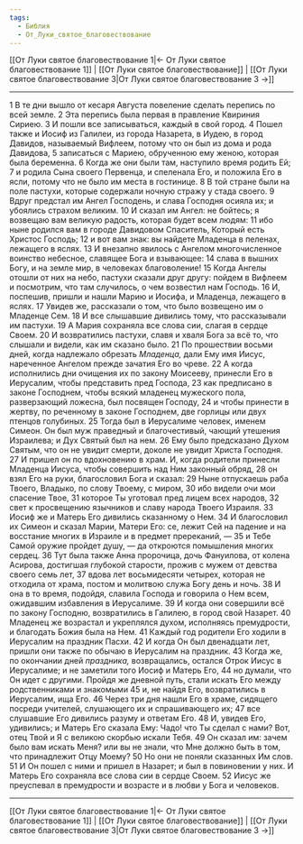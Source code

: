 ```yaml
---
tags:
  - Библия
  - От_Луки_святое_благовествование
---
```

[[От Луки святое благовествование 1|← От Луки святое благовествование 1]] | [[От Луки святое благовествование]] | [[От Луки святое благовествование 3|От Луки святое благовествование 3 →]]

---
1 В те дни вышло от кесаря Августа повеление сделать перепись по всей земле.
2 Эта перепись была первая в правление Квириния Сириею.
3 И пошли все записываться, каждый в свой город.
4 Пошел также и Иосиф из Галилеи, из города Назарета, в Иудею, в город Давидов, называемый Вифлеем, потому что он был из дома и рода Давидова,
5 записаться с Мариею, обрученною ему женою, которая была беременна.
6 Когда же они были там, наступило время родить Ей;
7 и родила Сына своего Первенца, и спеленала Его, и положила Его в ясли, потому что не было им места в гостинице.
8 В той стране были на поле пастухи, которые содержали ночную стражу у стада своего.
9 Вдруг предстал им Ангел Господень, и слава Господня осияла их; и убоялись страхом великим.
10 И сказал им Ангел: не бойтесь; я возвещаю вам великую радость, которая будет всем людям:
11 ибо ныне родился вам в городе Давидовом Спаситель, Который есть Христос Господь;
12 и вот вам знак: вы найдете Младенца в пеленах, лежащего в яслях.
13 И внезапно явилось с Ангелом многочисленное воинство небесное, славящее Бога и взывающее:
14 слава в вышних Богу, и на земле мир, в человеках благоволение!
15 Когда Ангелы отошли от них на небо, пастухи сказали друг другу: пойдем в Вифлеем и посмотрим, что там случилось, о чем возвестил нам Господь.
16 И, поспешив, пришли и нашли Марию и Иосифа, и Младенца, лежащего в яслях.
17 Увидев же, рассказали о том, что было возвещено им о Младенце Сем.
18 И все слышавшие дивились тому, что рассказывали им пастухи.
19 А Мария сохраняла все слова сии, слагая в сердце Своем.
20 И возвратились пастухи, славя и хваля Бога за всё то, что слышали и видели, как им сказано было.
21 По прошествии восьми дней, когда надлежало обрезать <I>Младенца,</I> дали Ему имя Иисус, нареченное Ангелом прежде зачатия Его во чреве.
22 А когда исполнились дни очищения их по закону Моисееву, принесли Его в Иерусалим, чтобы представить пред Господа,
23 как предписано в законе Господнем, чтобы всякий младенец мужеского пола, разверзающий ложесна, был посвящен Господу,
24 и чтобы принести в жертву, по реченному в законе Господнем, две горлицы или двух птенцов голубиных.
25 Тогда был в Иерусалиме человек, именем Симеон. Он был муж праведный и благочестивый, чающий утешения Израилева; и Дух Святый был на нем.
26 Ему было предсказано Духом Святым, что он не увидит смерти, доколе не увидит Христа Господня.
27 И пришел он по вдохновению в храм. И, когда родители принесли Младенца Иисуса, чтобы совершить над Ним законный обряд,
28 он взял Его на руки, благословил Бога и сказал:
29 Ныне отпускаешь раба Твоего, Владыко, по слову Твоему, с миром,
30 ибо видели очи мои спасение Твое,
31 которое Ты уготовал пред лицем всех народов,
32 свет к просвещению язычников и славу народа Твоего Израиля.
33 Иосиф же и Матерь Его дивились сказанному о Нем.
34 И благословил их Симеон и сказал Марии, Матери Его: се, лежит Сей на падение и на восстание многих в Израиле и в предмет пререканий, —
35 и Тебе Самой оружие пройдет душу, — да откроются помышления многих сердец.
36 Тут была также Анна пророчица, дочь Фануилова, от колена Асирова, достигшая глубокой старости, прожив с мужем от девства своего семь лет,
37 вдова лет восьмидесяти четырех, которая не отходила от храма, постом и молитвою служа Богу день и ночь.
38 И она в то время, подойдя, славила Господа и говорила о Нем всем, ожидавшим избавления в Иерусалиме.
39 И когда они совершили всё по закону Господню, возвратились в Галилею, в город свой Назарет.
40 Младенец же возрастал и укреплялся духом, исполняясь премудрости, и благодать Божия была на Нем.
41 Каждый год родители Его ходили в Иерусалим на праздник Пасхи.
42 И когда Он был двенадцати лет, пришли они также по обычаю в Иерусалим на праздник.
43 Когда же, по окончании дней <I>праздника,</I> возвращались, остался Отрок Иисус в Иерусалиме; и не заметили того Иосиф и Матерь Его,
44 но думали, что Он идет с другими. Пройдя же дневной путь, стали искать Его между родственниками и знакомыми
45 и, не найдя Его, возвратились в Иерусалим, ища Его.
46 Через три дня нашли Его в храме, сидящего посреди учителей, слушающего их и спрашивающего их;
47 все слушавшие Его дивились разуму и ответам Его.
48 И, увидев Его, удивились; и Матерь Его сказала Ему: Чадо! что Ты сделал с нами? Вот, отец Твой и Я с великою скорбью искали Тебя.
49 Он сказал им: зачем было вам искать Меня? или вы не знали, что Мне должно быть в том, что принадлежит Отцу Моему?
50 Но они не поняли сказанных Им слов.
51 И Он пошел с ними и пришел в Назарет; и был в повиновении у них. И Матерь Его сохраняла все слова сии в сердце Своем.
52 Иисус же преуспевал в премудрости и возрасте и в любви у Бога и человеков.

---
[[От Луки святое благовествование 1|← От Луки святое благовествование 1]] | [[От Луки святое благовествование]] | [[От Луки святое благовествование 3|От Луки святое благовествование 3 →]]